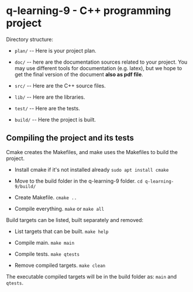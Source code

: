 # q-learning-9 - C++ programming project #

Directory structure:

  * `plan/` -- Here is your project plan.

  * `doc/` -- here are the documentation sources related to your project.
    You may use different tools for documentation (e.g. latex),
    but we hope to get the final version of the document
    **also as pdf file**.

  * `src/` -- Here are the C++ source files.

  * `lib/` -- Here are the libraries.

  * `test/` -- Here are the tests.

  * `build/` -- Here the project is built.


## Compiling the project and its tests ##
Cmake creates the Makefiles, and make uses the Makefiles to build the project.

* Install cmake if it's not installed already
`sudo apt install cmake`

* Move to the build folder in the q-learning-9 folder.
`cd q-learning-9/build/`

* Create Makefile.
`cmake ..`

* Compile everything.
`make` or `make all`

Build targets can be listed, built separately and removed:

* List targets that can be built.
`make help`

* Compile main.
`make main`

* Compile tests.
`make qtests`

* Remove compiled targets.
`make clean`

The executable compiled targets will be in the build folder as:
`main` and `qtests`.
